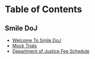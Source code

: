 # Table of Contents

## Smile DoJ

* [Welcome To Smile DoJ](docs/welcome.md)
* [Mock Trials](mock/mocktrial1.md)
* [Department of Justice Fee Schedule](docs/justicefeeschedule.md)